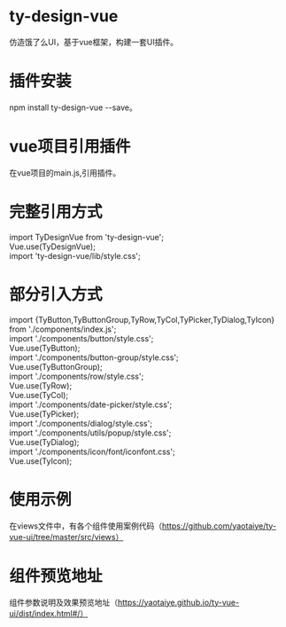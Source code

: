# ty-design-vue
仿造饿了么UI，基于vue框架，构建一套UI插件。
# 插件安装
 npm install ty-design-vue --save。
# vue项目引用插件
在vue项目的main.js,引用插件。
# 完整引用方式
import TyDesignVue from 'ty-design-vue';  
Vue.use(TyDesignVue);  
import 'ty-design-vue/lib/style.css';  
# 部分引入方式
import {TyButton,TyButtonGroup,TyRow,TyCol,TyPicker,TyDialog,TyIcon} from './components/index.js';  
import './components/button/style.css';  
Vue.use(TyButton);  
import './components/button-group/style.css';  
Vue.use(TyButtonGroup);  
import './components/row/style.css';  
Vue.use(TyRow);  
Vue.use(TyCol);  
import './components/date-picker/style.css';  
Vue.use(TyPicker);  
import './components/dialog/style.css';  
import './components/utils/popup/style.css';  
Vue.use(TyDialog);  
import './components/icon/font/iconfont.css';  
Vue.use(TyIcon);  
# 使用示例
在views文件中，有各个组件使用案例代码（https://github.com/yaotaiye/ty-vue-ui/tree/master/src/views）
# 组件预览地址
组件参数说明及效果预览地址（https://yaotaiye.github.io/ty-vue-ui/dist/index.html#/）

